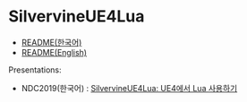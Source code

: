 SilvervineUE4Lua
================

* [README(한국어)](https://github.com/devcat-studio/SilvervineUE4Lua/blob/master/Plugins/SilvervineUE4Lua/Documents/README_ko.md)
* [README(English)](https://github.com/devcat-studio/SilvervineUE4Lua/blob/master/Plugins/SilvervineUE4Lua/Documents/README.md)

Presentations:
* NDC2019(한국어) : [SilvervineUE4Lua: UE4에서 Lua 사용하기](https://www.slideshare.net/devcatpublications/silvervineue4lua-ue4-lua-ndc2019)
